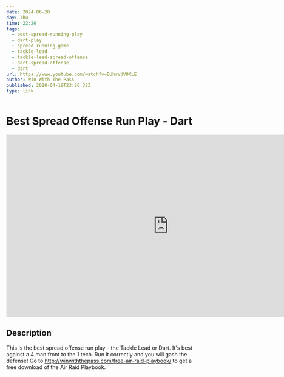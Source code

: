```yaml
---
date: 2024-06-20
day: Thu
time: 22:26
tags:
  - best-spread-running-play
  - dart-play
  - spread-running-game
  - tackle-lead
  - tackle-lead-spread-offense
  - dart-spread-offense
  - dart
url: https://www.youtube.com/watch?v=DUhrVdV0XLE
author: Win With The Pass
published: 2020-04-19T23:26:32Z
type: link
---
```

# Best Spread Offense Run Play - Dart

<iframe width="854" height="480" src="https://www.youtube.com/embed/DUhrVdV0XLE" frameborder="0" allowfullscreen></iframe>

## Description
This is the best spread offense run play - the Tackle Lead or Dart.  It's best against a 4 man front to the 1 tech.  Run it correctly and you will gash the defense!  Go to http://winwiththepass.com/free-air-raid-playbook/ to get a free download of the Air Raid Playbook.
